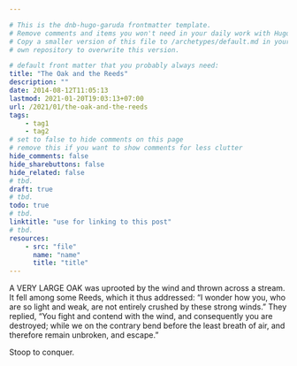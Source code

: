 ```yaml
---

# This is the dnb-hugo-garuda frontmatter template. 
# Remove comments and items you won't need in your daily work with Hugo.
# Copy a smaller version of this file to /archetypes/default.md in your
# own repository to overwrite this version.

# default front matter that you probably always need:
title: "The Oak and the Reeds"
description: ""
date: 2014-08-12T11:05:13
lastmod: 2021-01-20T19:03:13+07:00
url: /2021/01/the-oak-and-the-reeds
tags:
    - tag1
    - tag2
# set to false to hide comments on this page
# remove this if you want to show comments for less clutter
hide_comments: false
hide_sharebuttons: false
hide_related: false
# tbd.
draft: true
# tbd.
todo: true
# tbd.
linktitle: "use for linking to this post"
# tbd.
resources:
    - src: "file"
      name: "name"
      title: "title"
---
```

A VERY LARGE OAK was uprooted by the wind and thrown across a stream. It fell among some Reeds, which it thus addressed: “I wonder how you, who are so light and weak, are not entirely crushed by these strong winds.” They replied, “You fight and contend with the wind, and consequently you are destroyed; while we on the contrary bend before the least breath of air, and therefore remain unbroken, and escape.”

Stoop to conquer.


